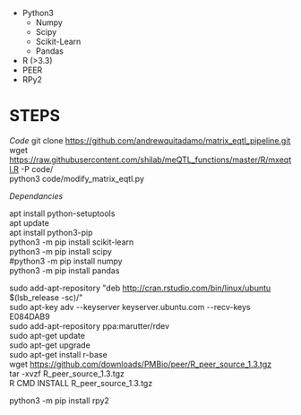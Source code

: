 * Python3
	* Numpy
	* Scipy
	* Scikit-Learn
	* Pandas
* R (>3.3)
* PEER
* RPy2


STEPS
==================================
*Code*
git clone https://github.com/andrewquitadamo/matrix_eqtl_pipeline.git  
wget https://raw.githubusercontent.com/shilab/meQTL_functions/master/R/mxeqtl.R -P code/  
python3 code/modify_matrix_eqtl.py  

*Dependancies*  

apt install python-setuptools  
apt update  
apt install python3-pip  
python3 -m pip install scikit-learn  
python3 -m pip install scipy  
#python3 -m pip install numpy  
python3 -m pip install pandas  

sudo add-apt-repository "deb http://cran.rstudio.com/bin/linux/ubuntu $(lsb_release -sc)/"  
sudo apt-key adv --keyserver keyserver.ubuntu.com --recv-keys E084DAB9  
sudo add-apt-repository ppa:marutter/rdev  
sudo apt-get update  
sudo apt-get upgrade  
sudo apt-get install r-base  
wget https://github.com/downloads/PMBio/peer/R_peer_source_1.3.tgz  
tar -xvzf R_peer_source_1.3.tgz  
R CMD INSTALL R_peer_source_1.3.tgz  

python3 -m pip install rpy2  
